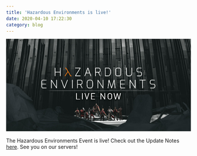 ```yaml
---
title: 'Hazardous Environments is live!'
date: 2020-04-10 17:22:30
category: blog
---
```


<a class="no-anim-underline" href='/hazardousenvironments/release'><img src='/cdn/assets/images/blogposts/27/blogpostimageday4.jpg'/></a>
<p>The Hazardous Environments Event is live! Check out the Update Notes <a href="{{site.url}}//creators.tf/hazardousenvironments/release">here</a>. See you on our servers!</p>
